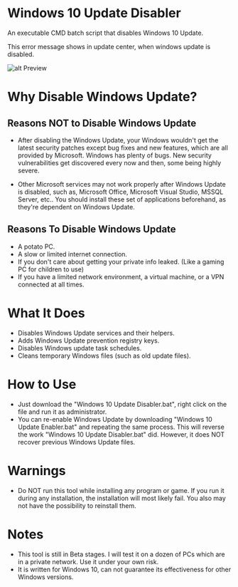 # Windows 10 Update Disabler
An executable CMD batch script that disables Windows 10 Update.

This error message shows in update center, when windows update is disabled.

![alt Preview](https://github.com/TarikSeyceri/Windows-10-Update-Disabler/raw/master/Windows%2010%20Update%20Disabled%20Error%20Message.png?raw=true)

# Why Disable Windows Update?

## Reasons NOT to Disable Windows Update
* After disabling the Windows Update, your Windows wouldn't get the latest security patches except bug fixes and new features, which are all provided by Microsoft. Windows has plenty of bugs. New security vulnerabilities get discovered every now and then, some being highly severe.

* Other Microsoft services may not work properly after Windows Update is disabled, such as, Microsoft Office, Microsoft Visual Studio, MSSQL Server, etc.. You should install these set of applications beforehand, as they're dependent on Windows Update.

## Reasons To Disable Windows Update
* A potato PC.
* A slow or limited internet connection.
* If you don't care about getting your private info leaked. (Like a gaming PC for children to use)
* If you have a limited network environment, a virtual machine, or a VPN connected at all times.

# What It Does
* Disables Windows Update services and their helpers.
* Adds Windows Update prevention registry keys.
* Disables Windows update task schedules.
* Cleans temporary Windows files (such as old update files).

# How to Use
* Just download the "Windows 10 Update Disabler.bat", right click on the file and run it as administrator.
* You can re-enable Windows Update by downloading "Windows 10 Update Enabler.bat" and repeating the same process. This will reverse the work "Windows 10 Update Disabler.bat" did. However, it does NOT recover previous Windows Update files.

# Warnings
* Do NOT run this tool while installing any program or game. If you run it during any installation, the installation will most likely fail. You also may not have the possibility to reinstall them.

  
# Notes
* This tool is still in Beta stages. I will test it on a dozen of PCs which are in a private network. Use it under your own risk.
* It is written for Windows 10, can not guarantee its effectiveness for other Windows versions.
